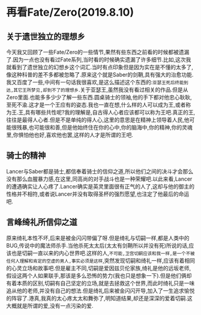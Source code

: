 # 再看Fate/Zero(2019.8.10)

## 关于遗世独立的理想乡

今天我又回顾了一些Fate/Zero的一些情节,果然有些东西之前看的时候都被遗漏了.因为一点也没有看过Fate系列,当时看的时候确实遗漏了许多细节.比如,这次我就看到了遗世独立的幻想乡这个词汇.当时有点印象但是因为实在是不懂的太多了,像这种科普的差不多都被忽略了.原来这个就是Saber的剑鞘,具有强大的治愈功能.我又百度了一些,中间有一句话我很喜欢,是这么描述这个东西的:`亚瑟王死后终能到达,其它王所梦见,却到不了的理想乡`.关于亚瑟王,虽然我没有看过相关的作品.但是从Zero里面.也能多多少少了解一些东西.圆桌骑士的领袖,他的手下都对他忠心耿耿,至死不渝.这才是一个王应有的姿态.我也一直在想,什么样的人可以成为王,或者称为王.王,具有哪些共性呢?我的理解是,自古得人心者应该都可以称为王吧.真正的王,往往是最得人心者.但是不是单纯的得人心,这里的意思是在精神上领导着人民,他可能很残暴,也可能很和善,但是他始终住在你的心中,你的脑海中,你的精神,你的灵魂里,你惧怕他也好,喜欢他也罢,这样的人才是所谓的王吧.

## 骑士的精神

Lancer与Saber都是骑士,都信奉着骑士的信仰之道,所以他们之间的决斗才会那么没有那么血腥暴力感,在这里,同高尚的对手战斗也是一种荣耀吧.以此来看,Lancer的遭遇确实让人心疼了.Lancer确实是英灵里面很有正气的人了,这却与他的御主的性格并不相符,或者说Lancer并没有取得圣杯的强烈愿望,也注定了他最后的命运吧.

## 言峰绮礼所信仰之道

原来绮礼本性不坏,后来是被金闪闪带偏了呀.但是绮礼与切嗣一样,都是人类中的BUG,传说中的魔法师杀手.当他杀死太太后(太太有剑鞘所以并没有死)所说的话,应该也是切嗣一直以来的内心世界吧.这样的人,`不可能,卫宫切嗣应该和我一样,是一个不被任何人理解和肯定的空虚的男人,事实必须是这样`,突然发现切嗣和绮礼一样,应该有着相同的心灵立场和故事吧.但是雇主不同,切嗣是爱因兹贝伦家族,绮礼是他的远坂老师,假设这两个人如果联手,那该是多么恐怖的势力(我也只是想象一下).但是他们俩却有着本质的区别,切嗣有自己坚定的立场,就是去拯救这个世界,而此时绮礼只是一味追从他的老师,并没有自己的想法.但是绮礼后来被金闪闪开导,加入了一生追求愉悦的阵容了.港真,我真的太心疼太太和舞弥了,明知道结果,却还是深深的爱着切嗣.这大概就是所谓的爱,没有一点污染的爱.
